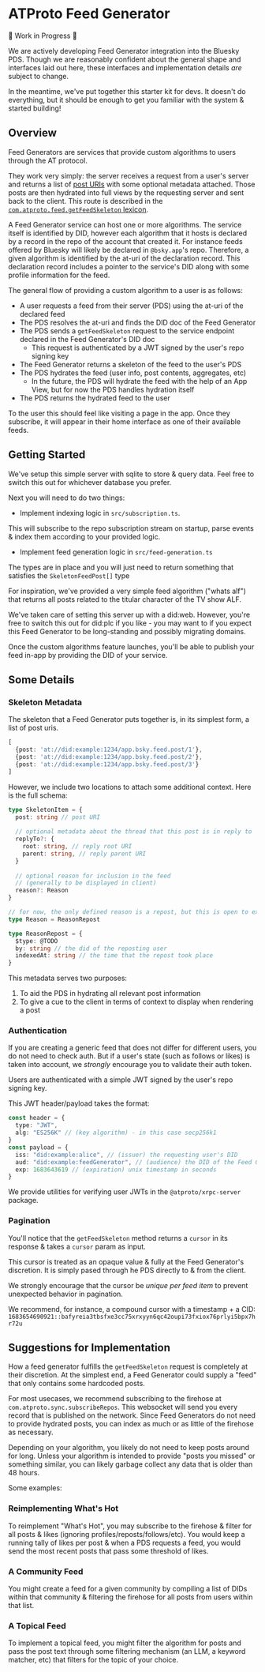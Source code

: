 # ATProto Feed Generator

🚧 Work in Progress 🚧 

We are actively developing Feed Generator integration into the Bluesky PDS. Though we are reasonably confident about the general shape and interfaces laid out here, these interfaces and implementation details _are_ subject to change. 

In the meantime, we've put together this starter kit for devs. It doesn't do everything, but it should be enough to get you familiar with the system & started building!

## Overview

Feed Generators are services that provide custom algorithms to users through the AT protocol.

They work very simply: the server receives a request from a user's server and returns a list of [post URIs](https://atproto.com/specs/at-uri-scheme) with some optional metadata attached. Those posts are then hydrated into full views by the requesting server and sent back to the client. This route is described in the [`com.atproto.feed.getFeedSkeleton` lexicon](https://github.com/bluesky-social/atproto/blob/custom-feeds/lexicons/app/bsky/feed/getFeedSkeleton.json).

A Feed Generator service can host one or more algorithms. The service itself is identified by DID, however each algorithm that it hosts is declared by a record in the repo of the account that created it. For instance feeds offered by Bluesky will likely be declared in `@bsky.app`'s repo. Therefore, a given algorithm is identified by the at-uri of the declaration record. This declaration record includes a pointer to the service's DID along with some profile information for the feed.

The general flow of providing a custom algorithm to a user is as follows:
- A user requests a feed from their server (PDS) using the at-uri of the declared feed
- The PDS resolves the at-uri and finds the DID doc of the Feed Generator
- The PDS sends a `getFeedSkeleton` request to the service endpoint declared in the Feed Generator's DID doc
  - This request is authenticated by a JWT signed by the user's repo signing key
- The Feed Generator returns a skeleton of the feed to the user's PDS
- The PDS hydrates the feed (user info, post contents, aggregates, etc)
  - In the future, the PDS will hydrate the feed with the help of an App View, but for now the PDS handles hydration itself
- The PDS returns the hydrated feed to the user

To the user this should feel like visiting a page in the app. Once they subscribe, it will appear in their home interface as one of their available feeds.

## Getting Started

We've setup this simple server with sqlite to store & query data. Feel free to switch this out for whichever database you prefer.

Next you will need to do two things:

- Implement indexing logic in `src/subscription.ts`. 

This will subscribe to the repo subscription stream on startup, parse events & index them according to your provided logic.

- Implement feed generation logic in `src/feed-generation.ts`

The types are in place and you will just need to return something that satisfies the `SkeletonFeedPost[]` type

For inspiration, we've provided a very simple feed algorithm ("whats alf") that returns all posts related to the titular character of the TV show ALF.

We've taken care of setting this server up with a did:web. However, you're free to switch this out for did:plc if you like - you may want to if you expect this Feed Generator to be long-standing and possibly migrating domains.

Once the custom algorithms feature launches, you'll be able to publish your feed in-app by providing the DID of your service.

## Some Details

### Skeleton Metadata

The skeleton that a Feed Generator puts together is, in its simplest form, a list of post uris.

```ts
[
  {post: 'at://did:example:1234/app.bsky.feed.post/1'},
  {post: 'at://did:example:1234/app.bsky.feed.post/2'},
  {post: 'at://did:example:1234/app.bsky.feed.post/3'}
]
```

However, we include two locations to attach some additional context. Here is the full schema:

```ts
type SkeletonItem = {
  post: string // post URI
  
  // optional metadata about the thread that this post is in reply to
  replyTo?: {
    root: string, // reply root URI
    parent: string, // reply parent URI
  }
  
  // optional reason for inclusion in the feed
  // (generally to be displayed in client)
  reason?: Reason
}

// for now, the only defined reason is a repost, but this is open to extension
type Reason = ReasonRepost

type ReasonRepost = {
  $type: @TODO
  by: string // the did of the reposting user
  indexedAt: string // the time that the repost took place
}
```

This metadata serves two purposes:

1. To aid the PDS in hydrating all relevant post information
2. To give a cue to the client in terms of context to display when rendering a post

### Authentication

If you are creating a generic feed that does not differ for different users, you do not need to check auth. But if a user's state (such as follows or likes) is taken into account, we _strongly_ encourage you to validate their auth token.

Users are authenticated with a simple JWT signed by the user's repo signing key.

This JWT header/payload takes the format:
```ts
const header = {
  type: "JWT",
  alg: "ES256K" // (key algorithm) - in this case secp256k1
}
const payload = {
  iss: "did:example:alice", // (issuer) the requesting user's DID
  aud: "did:example:feedGenerator", // (audience) the DID of the Feed Generator
  exp: 1683643619 // (expiration) unix timestamp in seconds
}
```

We provide utilities for verifying user JWTs in the `@atproto/xrpc-server` package.

### Pagination
You'll notice that the `getFeedSkeleton` method returns a `cursor` in its response & takes a `cursor` param as input.

This cursor is treated as an opaque value & fully at the Feed Generator's discretion. It is simply pased through he PDS directly to & from the client.

We strongly encourage that the cursor be _unique per feed item_ to prevent unexpected behavior in pagination.

We recommend, for instance, a compound cursor with a timestamp + a CID:
`1683654690921::bafyreia3tbsfxe3cc75xrxyyn6qc42oupi73fxiox76prlyi5bpx7hr72u`

## Suggestions for Implementation

How a feed generator fulfills the `getFeedSkeleton` request is completely at their discretion. At the simplest end, a Feed Generator could supply a "feed" that only contains some hardcoded posts.

For most usecases, we recommend subscribing to the firehose at `com.atproto.sync.subscribeRepos`. This websocket will send you every record that is published on the network. Since Feed Generators do not need to provide hydrated posts, you can index as much or as little of the firehose as necessary.

Depending on your algorithm, you likely do not need to keep posts around for long. Unless your algorithm is intended to provide "posts you missed" or something similar, you can likely garbage collect any data that is older than 48 hours.

Some examples:

### Reimplementing What's Hot
To reimplement "What's Hot", you may subscribe to the firehose & filter for all posts & likes (ignoring profiles/reposts/follows/etc). You would keep a running tally of likes per post & when a PDS requests a feed, you would send the most recent posts that pass some threshold of likes.

### A Community Feed
You might create a feed for a given community by compiling a list of DIDs within that community & filtering the firehose for all posts from users within that list.

### A Topical Feed
To implement a topical feed, you might filter the algorithm for posts and pass the post text through some filtering mechanism (an LLM, a keyword matcher, etc) that filters for the topic of your choice.
